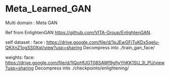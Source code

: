 # Meta_Learned_GAN

Multi domain : Meta GAN

Ref from  EnlightenGAN   https://github.com/VITA-Group/EnlightenGAN.


self dataset : 
        face : 
                    https://drive.google.com/file/d/1pJEwGFiTuKDx5qeIu-QKXnZ1ogSS0Xql/view?usp=sharing
                    Decompress into ./train_gan_face/
                    
weights:
        face:
                    https://drive.google.com/file/d/1lQoHfJGT08SAWf9gfiyYhKK1SU_3l_PU/view?usp=sharing
                    Decompress into ./checkpoints/enlightening/
